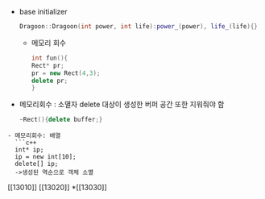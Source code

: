 - base initializer
  ```c++
  Dragoon::Dragoon(int power, int life):power_(power), life_(life){}
  ```
  - 메모리 회수
    ```c++
    int fun(){
    Rect* pr;
    pr = new Rect(4,3);
    delete pr;
    }
    ```
- 메모리회수 : 소멸자
  delete 대상이 생성한 버퍼 공간 또한 지워줘야 함
  ```c++
  ~Rect(){delete buffer;}
```
- 메모리회수: 배열
  ```c++
  int* ip;
  ip = new int[10];
  delete[] ip;
  ->생성된 역순으로 객체 소멸 
```

[[13010]] 
[[13020]] 
*[[13030]] 